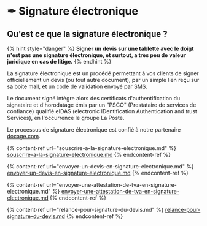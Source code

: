 # ✒ Signature électronique

## Qu'est ce que la signature électronique ?

{% hint style="danger" %}
**Signer un devis sur une tablette avec le doigt n'est pas une signature électronique, et surtout, a très peu de valeur juridique en cas de litige.**
{% endhint %}

La signature électronique est un procédé permettant à vos clients de signer officiellement un devis (ou tout autre document), par un simple lien reçu sur sa boite mail, et un code de validation envoyé par SMS.

Le document signé intègre alors des certificats d'authentification du signataire et d'horodatage émis par un "PSCO" (Prestataire de services de confiance) qualifié eIDAS (electronic IDentification Authentication and trust Services), en l'occurrence le groupe La Poste.

Le processus de signature électronique est confié à notre partenaire [docage.com](https://docage.com).



{% content-ref url="souscrire-a-la-signature-electronique.md" %}
[souscrire-a-la-signature-electronique.md](souscrire-a-la-signature-electronique.md)
{% endcontent-ref %}

{% content-ref url="envoyer-un-devis-en-signature-electronique.md" %}
[envoyer-un-devis-en-signature-electronique.md](envoyer-un-devis-en-signature-electronique.md)
{% endcontent-ref %}

{% content-ref url="envoyer-une-attestation-de-tva-en-signature-electronique.md" %}
[envoyer-une-attestation-de-tva-en-signature-electronique.md](envoyer-une-attestation-de-tva-en-signature-electronique.md)
{% endcontent-ref %}

{% content-ref url="relance-pour-signature-du-devis.md" %}
[relance-pour-signature-du-devis.md](relance-pour-signature-du-devis.md)
{% endcontent-ref %}



